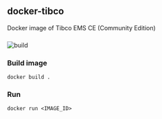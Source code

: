 ## docker-tibco
Docker image of Tibco EMS CE (Community Edition)

###
![build](https://github.com/0x100/docker-tibco/workflows/build/badge.svg?branch=master)

### Build image

    docker build .

### Run

    docker run <IMAGE_ID>
